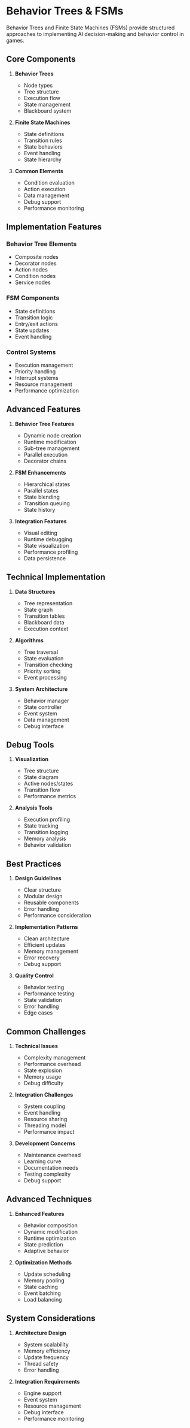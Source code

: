 # Behavior Trees & FSMs

Behavior Trees and Finite State Machines (FSMs) provide structured approaches to implementing AI decision-making and behavior control in games.

## Core Components

1. **Behavior Trees**
   - Node types
   - Tree structure
   - Execution flow
   - State management
   - Blackboard system

2. **Finite State Machines**
   - State definitions
   - Transition rules
   - State behaviors
   - Event handling
   - State hierarchy

3. **Common Elements**
   - Condition evaluation
   - Action execution
   - Data management
   - Debug support
   - Performance monitoring

## Implementation Features

### Behavior Tree Elements
- Composite nodes
- Decorator nodes
- Action nodes
- Condition nodes
- Service nodes

### FSM Components
- State definitions
- Transition logic
- Entry/exit actions
- State updates
- Event handling

### Control Systems
- Execution management
- Priority handling
- Interrupt systems
- Resource management
- Performance optimization

## Advanced Features

1. **Behavior Tree Features**
   - Dynamic node creation
   - Runtime modification
   - Sub-tree management
   - Parallel execution
   - Decorator chains

2. **FSM Enhancements**
   - Hierarchical states
   - Parallel states
   - State blending
   - Transition queuing
   - State history

3. **Integration Features**
   - Visual editing
   - Runtime debugging
   - State visualization
   - Performance profiling
   - Data persistence

## Technical Implementation

1. **Data Structures**
   - Tree representation
   - State graph
   - Transition tables
   - Blackboard data
   - Execution context

2. **Algorithms**
   - Tree traversal
   - State evaluation
   - Transition checking
   - Priority sorting
   - Event processing

3. **System Architecture**
   - Behavior manager
   - State controller
   - Event system
   - Data management
   - Debug interface

## Debug Tools

1. **Visualization**
   - Tree structure
   - State diagram
   - Active nodes/states
   - Transition flow
   - Performance metrics

2. **Analysis Tools**
   - Execution profiling
   - State tracking
   - Transition logging
   - Memory analysis
   - Behavior validation

## Best Practices

1. **Design Guidelines**
   - Clear structure
   - Modular design
   - Reusable components
   - Error handling
   - Performance consideration

2. **Implementation Patterns**
   - Clean architecture
   - Efficient updates
   - Memory management
   - Error recovery
   - Debug support

3. **Quality Control**
   - Behavior testing
   - Performance testing
   - State validation
   - Error handling
   - Edge cases

## Common Challenges

1. **Technical Issues**
   - Complexity management
   - Performance overhead
   - State explosion
   - Memory usage
   - Debug difficulty

2. **Integration Challenges**
   - System coupling
   - Event handling
   - Resource sharing
   - Threading model
   - Performance impact

3. **Development Concerns**
   - Maintenance overhead
   - Learning curve
   - Documentation needs
   - Testing complexity
   - Debug support

## Advanced Techniques

1. **Enhanced Features**
   - Behavior composition
   - Dynamic modification
   - Runtime optimization
   - State prediction
   - Adaptive behavior

2. **Optimization Methods**
   - Update scheduling
   - Memory pooling
   - State caching
   - Event batching
   - Load balancing

## System Considerations

1. **Architecture Design**
   - System scalability
   - Memory efficiency
   - Update frequency
   - Thread safety
   - Error handling

2. **Integration Requirements**
   - Engine support
   - Event system
   - Resource management
   - Debug interface
   - Performance monitoring
